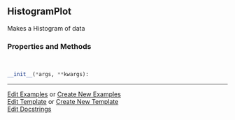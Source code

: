 ## <a id="McUtils.Plots.Plots.HistogramPlot">HistogramPlot</a>
Makes a Histogram of data

### Properties and Methods
<a id="McUtils.Plots.Plots.HistogramPlot.__init__" class="docs-object-method">&nbsp;</a>
```python
__init__(*args, **kwargs): 
```





___

[Edit Examples](https://github.com/McCoyGroup/McUtils/edit/edit/ci/examples/ci/docs/McUtils/Plots/Plots/HistogramPlot.md) or 
[Create New Examples](https://github.com/McCoyGroup/McUtils/new/edit/?filename=ci/examples/ci/docs/McUtils/Plots/Plots/HistogramPlot.md) <br/>
[Edit Template](https://github.com/McCoyGroup/McUtils/edit/edit/ci/docs/ci/docs/McUtils/Plots/Plots/HistogramPlot.md) or 
[Create New Template](https://github.com/McCoyGroup/McUtils/new/edit/?filename=ci/docs/templates/ci/docs/McUtils/Plots/Plots/HistogramPlot.md) <br/>
[Edit Docstrings](https://github.com/McCoyGroup/McUtils/edit/edit/McUtils/Plots/Plots.py?message=Update%20Docs)